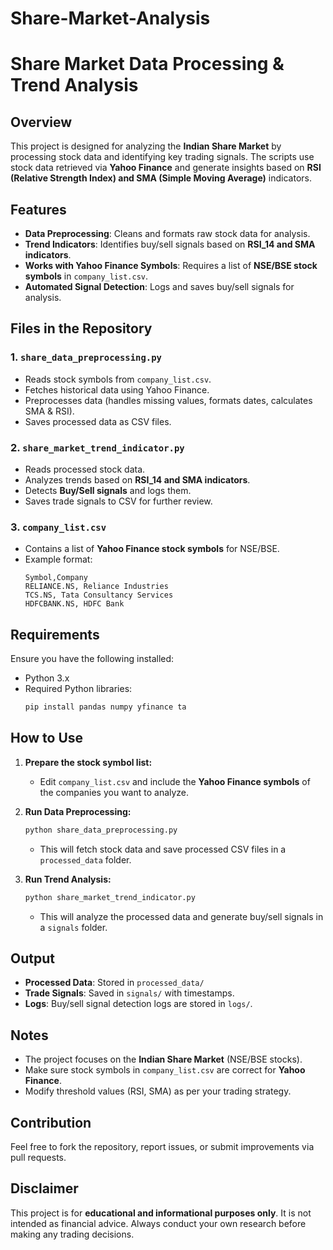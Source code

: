 # Share-Market-Analysis
# Share Market Data Processing & Trend Analysis

## Overview
This project is designed for analyzing the **Indian Share Market** by processing stock data and identifying key trading signals. The scripts use stock data retrieved via **Yahoo Finance** and generate insights based on **RSI (Relative Strength Index) and SMA (Simple Moving Average)** indicators.

## Features
- **Data Preprocessing**: Cleans and formats raw stock data for analysis.
- **Trend Indicators**: Identifies buy/sell signals based on **RSI_14 and SMA indicators**.
- **Works with Yahoo Finance Symbols**: Requires a list of **NSE/BSE stock symbols** in `company_list.csv`.
- **Automated Signal Detection**: Logs and saves buy/sell signals for analysis.

## Files in the Repository
### 1. `share_data_preprocessing.py`
   - Reads stock symbols from `company_list.csv`.
   - Fetches historical data using Yahoo Finance.
   - Preprocesses data (handles missing values, formats dates, calculates SMA & RSI).
   - Saves processed data as CSV files.

### 2. `share_market_trend_indicator.py`
   - Reads processed stock data.
   - Analyzes trends based on **RSI_14 and SMA indicators**.
   - Detects **Buy/Sell signals** and logs them.
   - Saves trade signals to CSV for further review.

### 3. `company_list.csv`
   - Contains a list of **Yahoo Finance stock symbols** for NSE/BSE.
   - Example format:
     ```csv
     Symbol,Company
     RELIANCE.NS, Reliance Industries
     TCS.NS, Tata Consultancy Services
     HDFCBANK.NS, HDFC Bank
     ```

## Requirements
Ensure you have the following installed:
- Python 3.x
- Required Python libraries:
  ```bash
  pip install pandas numpy yfinance ta
  ```

## How to Use
1. **Prepare the stock symbol list:**
   - Edit `company_list.csv` and include the **Yahoo Finance symbols** of the companies you want to analyze.

2. **Run Data Preprocessing:**
   ```bash
   python share_data_preprocessing.py
   ```
   - This will fetch stock data and save processed CSV files in a `processed_data` folder.

3. **Run Trend Analysis:**
   ```bash
   python share_market_trend_indicator.py
   ```
   - This will analyze the processed data and generate buy/sell signals in a `signals` folder.

## Output
- **Processed Data**: Stored in `processed_data/`
- **Trade Signals**: Saved in `signals/` with timestamps.
- **Logs**: Buy/sell signal detection logs are stored in `logs/`.

## Notes
- The project focuses on the **Indian Share Market** (NSE/BSE stocks).
- Make sure stock symbols in `company_list.csv` are correct for **Yahoo Finance**.
- Modify threshold values (RSI, SMA) as per your trading strategy.

## Contribution
Feel free to fork the repository, report issues, or submit improvements via pull requests.

## Disclaimer
This project is for **educational and informational purposes only**. It is not intended as financial advice. Always conduct your own research before making any trading decisions.

